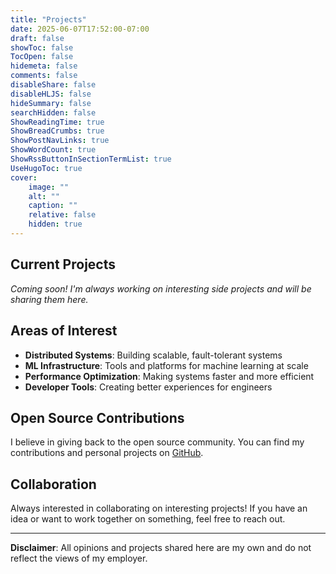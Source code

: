 ```yaml
---
title: "Projects"
date: 2025-06-07T17:52:00-07:00
draft: false
showToc: false
TocOpen: false
hidemeta: false
comments: false
disableShare: false
disableHLJS: false
hideSummary: false
searchHidden: false
ShowReadingTime: true
ShowBreadCrumbs: true
ShowPostNavLinks: true
ShowWordCount: true
ShowRssButtonInSectionTermList: true
UseHugoToc: true
cover:
    image: ""
    alt: ""
    caption: ""
    relative: false
    hidden: true
---
```


## Current Projects

*Coming soon! I'm always working on interesting side projects and will be sharing them here.*

## Areas of Interest

- **Distributed Systems**: Building scalable, fault-tolerant systems
- **ML Infrastructure**: Tools and platforms for machine learning at scale
- **Performance Optimization**: Making systems faster and more efficient
- **Developer Tools**: Creating better experiences for engineers

## Open Source Contributions

I believe in giving back to the open source community. You can find my contributions and personal projects on [GitHub](https://github.com/vpbhargav).

## Collaboration

Always interested in collaborating on interesting projects! If you have an idea or want to work together on something, feel free to reach out.

---

**Disclaimer**: All opinions and projects shared here are my own and do not reflect the views of my employer.

